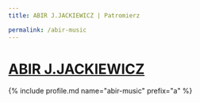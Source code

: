 ```yaml
---
title: ABIR J.JACKIEWICZ | Patromierz

permalink: /abir-music
---
```


# [ABIR J.JACKIEWICZ](https://patronite.pl/abir-music)

{% include profile.md name="abir-music" prefix="a" %}
